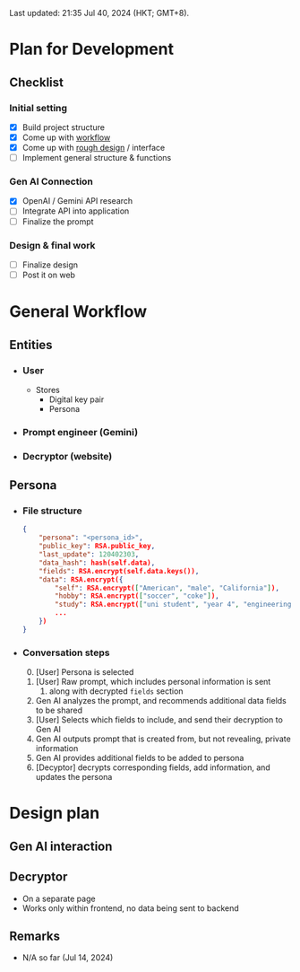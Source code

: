 Last updated: 21:35 Jul 40, 2024 (HKT; GMT+8).

# Plan for Development

## Checklist
### Initial setting
- [x] Build project structure
- [x] Come up with [workflow](#general-workflow)
- [x] Come up with [rough design](#design-plan) / interface
- [ ] Implement general structure & functions
### Gen AI Connection
- [x] OpenAI / Gemini API research
- [ ] Integrate API into application
- [ ] Finalize the prompt
### Design & final work
- [ ] Finalize design
- [ ] Post it on web

# General Workflow
## Entities
 * ### User
   * Stores
     * Digital key pair
     * Persona
 * ### Prompt engineer (Gemini)
 * ### Decryptor (website)
## Persona
* ### File structure
    ```json 
    {
        "persona": "<persona_id>",
        "public_key": RSA.public_key,
        "last_update": 120402303,
        "data_hash": hash(self.data),
        "fields": RSA.encrypt(self.data.keys()),
        "data": RSA.encrypt({
            "self": RSA.encrypt(["American", "male", "California"]),
            "hobby": RSA.encrypt(["soccer", "coke"]),
            "study": RSA.encrypt(["uni student", "year 4", "engineering"])
            ...
        })
    }
    ```
* ### Conversation steps
  0. [User] Persona is selected
  1. [User] Raw prompt, which includes personal information is sent
     1. along with decrypted `fields` section
  2. Gen AI analyzes the prompt, and recommends additional data fields to be shared
  3. [User] Selects which fields to include, and send their decryption to Gen AI
  4. Gen AI outputs prompt that is created from, but not revealing, private information
  5. Gen AI provides additional fields to be added to persona
  6. [Decyptor] decrypts corresponding fields, add information, and updates the persona
  
# Design plan
   ## Gen AI interaction
   ## Decryptor
* On a separate page
* Works only within frontend, no data being sent to backend 

## Remarks
- N/A so far (Jul 14, 2024)
